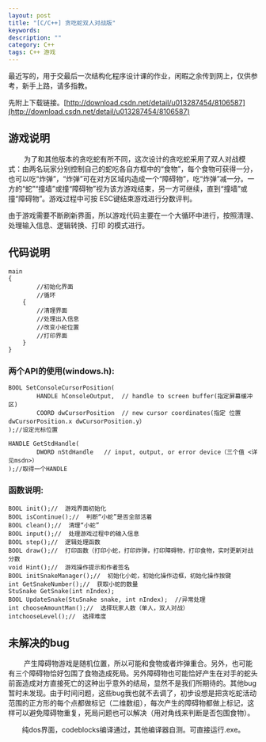 ```yaml
---
layout: post
title: "[C/C++] 贪吃蛇双人对战版"
keywords: 
description: ""
category: C++
tags: C++ 游戏
---
```


最近写的，用于交最后一次结构化程序设计课的作业，闲暇之余传到网上，仅供参考，新手上路，请多指教。  

先附上下载链接。[http://download.csdn.net/detail/u013287454/8106587](http://download.csdn.net/detail/u013287454/8106587)  


## 游戏说明

&nbsp; &nbsp; &nbsp; &nbsp;&nbsp;为了和其他版本的贪吃蛇有所不同，这次设计的贪吃蛇采用了双人对战模式：由两名玩家分别控制自己的蛇吃各自方框中的“食物”，每个食物可获得一分，也可以吃“炸弹”，“炸弹”可在对方区域内造成一个“障碍物”，吃“炸弹”减一分。一方的“蛇”“撞墙”或撞“障碍物”视为该方游戏结束，另一方可继续，直到“撞墙”或撞“障碍物”。游戏过程中可按 ESC键结束游戏进行分数评判。  

由于游戏需要不断刷新界面，所以游戏代码主要在一个大循环中进行，按照清理、处理输入信息、逻辑转换、打印 的模式进行。  

## 代码说明  
    main  
    {  
            //初始化界面  
            //循环  
        {  
            //清理界面  
            //处理出入信息  
            //改变小蛇位置  
            //打印界面  
        }  
    }  

### 两个API的使用(windows.h):  

    BOOL SetConsoleCursorPosition(  
            HANDLE hConsoleOutput,  // handle to screen buffer(指定屏幕缓冲区)  
            COORD dwCursorPosition  // new cursor coordinates(指定 位置 dwCursorPosition.x dwCursorPosition.y）  
    );//设定光标位置  
     
    HANDLE GetStdHandle(  
            DWORD nStdHandle   // input, output, or error device（三个值 <详见msdn>）  
    );//取得一个HANDLE  

### 函数说明:  
    BOOL init();//  游戏界面初始化  
    BOOL isContinue();//  判断“小蛇”是否全部活着  
    BOOL clean();//  清理“小蛇”  
    BOOL input();//  处理游戏过程中的输入信息  
    BOOL step();//  逻辑处理函数  
    BOOL draw();//  打印函数（打印小蛇，打印炸弹，打印障碍物，打印食物，实时更新对战分数  
    void Hint();//  游戏操作提示和作者签名  
    BOOL initSnakeManager();//  初始化小蛇，初始化操作边框，初始化操作按键  
    int GetSnakeNumber();//  获取小蛇的数量  
    StuSnake GetSnake(int nIndex);  
    BOOL UpdateSnake(StuSnake snake, int nIndex);  //异常处理  
    int chooseAmountMan();//  选择玩家人数（单人，双人对战）  
    intchooseLevel();//  选择难度  

## 未解决的bug  

&nbsp; &nbsp; &nbsp; &nbsp;&nbsp;产生障碍物游戏是随机位置，所以可能和食物或者炸弹重合。另外，也可能有三个障碍物恰好包围了食物造成死局。另外障碍物也可能恰好产生在对手的蛇头前面造成对方直接死亡的这种出乎意外的结局，显然不是我们所期待的。其他bug暂时未发现。由于时间问题，这些bug我也就不去调了，初步设想是把贪吃蛇活动范围的正方形的每个点都做标记（二维数组），每次产生的障碍物都做上标记，这样可以避免障碍物重复，死局问题也可以解决（用对角线来判断是否包围食物）。  

&nbsp;&nbsp;&nbsp;&nbsp;&nbsp;&nbsp; 纯dos界面，codeblocks编译通过，其他编译器自测。可直接运行.exe。  
